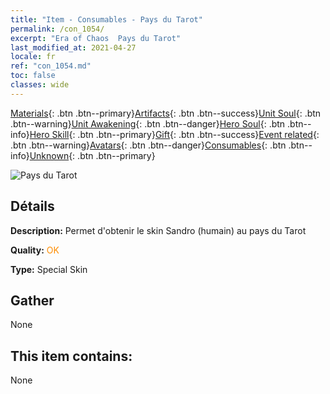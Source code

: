 ```yaml
---
title: "Item - Consumables - Pays du Tarot"
permalink: /con_1054/
excerpt: "Era of Chaos  Pays du Tarot"
last_modified_at: 2021-04-27
locale: fr
ref: "con_1054.md"
toc: false
classes: wide
---
```

 [Materials](/ItemsFR/){: .btn .btn--primary}[Artifacts](/ItemsFR/Artifacts/){: .btn .btn--success}[Unit Soul](/ItemsFR/UnitSoul/){: .btn .btn--warning}[Unit Awakening](/ItemsFR/UnitAwakening/){: .btn .btn--danger}[Hero Soul](/ItemsFR/HeroSoul/){: .btn .btn--info}[Hero Skill](/ItemsFR/HeroSkill/){: .btn .btn--primary}[Gift](/ItemsFR/Gift/){: .btn .btn--success}[Event related](/ItemsFR/Events/){: .btn .btn--warning}[Avatars](/ItemsFR/Avatars/){: .btn .btn--danger}[Consumables](/ItemsFR/Consumables/){: .btn .btn--info}[Unknown](/ItemsFR/Unknown/){: .btn .btn--primary}

 ![Pays du Tarot](/images/h/h_HumanSandro3.jpg)

## Détails
 **Description:** Permet d'obtenir le skin Sandro (humain) au pays du Tarot

 **Quality:** <span style="color: #FF8C00">OK</span>

 **Type:** Special Skin

## Gather

  None

## This item contains:

  None

